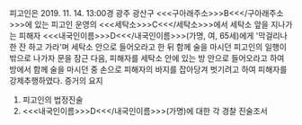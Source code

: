 피고인은 2019. 11. 14. 13:00경 광주 광산구 <<<구아래주소>>>B<<</구아래주소>>>에 있는 피고인 운영의 <<<세탁소>>>C<<</세탁소>>>에서 세탁소 앞을 지나가는 피해자 <<<내국인이름>>>D<<</내국인이름>>>(가명, 여, 65세)에게 '막걸리나 한 잔 하고 가라'며 세탁소 안으로 들어오라고 한 뒤 함께 술을 마시던 피고인의 일행이 밖으로 나가자 문을 잠근 다음, 피해자를 세탁소 안에 있는 방 안으로 들어오라고 하여 방에서 함께 술을 마시던 중 손으로 피해자의 바지를 잡아당겨 벗기려고 하여 피해자를 강제추행하였다. 증거의 요지
1. 피고인의 법정진술
1. <<<내국인이름>>>D<<</내국인이름>>>(가명)에 대한 각 경찰 진술조서